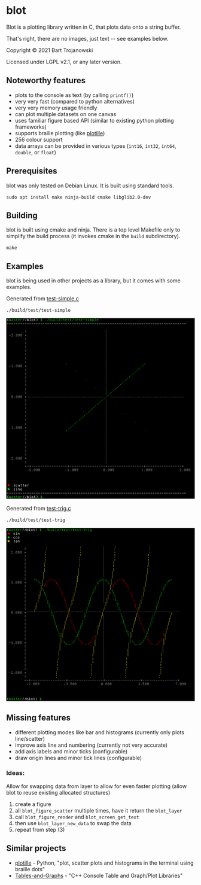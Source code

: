 # blot

Blot is a plotting library written in C, that plots data onto a string buffer.

That's right, there are no images, just text -- see examples below.

Copyright © 2021 Bart Trojanowski

Licensed under LGPL v2.1, or any later version.


## Noteworthy features

  * plots to the console as text (by calling `printf()`)
  * very very fast (compared to python alternatives)
  * very very memory usage friendly
  * can plot multiple datasets on one canvas
  * uses familiar figure based API (similar to existing python plotting frameworks)
  * supports braille plotting (like [plotille](https://github.com/tammoippen/plotille))
  * 256 colour support
  * data arrays can be provided in various types (`int16`, `int32`, `int64`, `double`, or `float`)

## Prerequisites

blot was only tested on Debian Linux. It is built using standard tools.

    sudo apt install make ninja-build cmake libglib2.0-dev

## Building

blot is built using cmake and ninja.  There is a top level Makefile only to
simplify the build process (it invokes cmake in the `build` subdirectory).

    make

## Examples

blot is being used in other projects as a library, but it comes with some
examples.

Generated from [test-simple.c](test/test-simple.c)

    ./build/test/test-simple

![simple example](examples/simple.png)

Generated from [test-trig.c](test/test-trig.c)

    ./build/test/test-trig

![trig example](examples/trig.png)

## Missing features

  * different plotting modes like bar and histograms (currently only plots line/scatter)
  * improve axis line and numbering (currently not very accurate)
  * add axis labels and minor ticks (configurable)
  * draw origin lines and minor tick lines (configurable)

### Ideas:

Allow for swapping data from layer to allow for even faster plotting (allow blot to reuse existing allocated structures)
  1. create a figure
  2. all `blot_figure_scatter` multiple times, have it return the `blot_layer`
  3. call `blot_figure_render` and `blot_screen_get_text`
  4. then use `blot_layer_new_data` to swap the data
  5. repeat from step (3)

## Similar projects

  * [plotille](https://github.com/tammoippen/plotille) - Python, "plot, scatter plots and histograms in the terminal using braille dots"
  * [Tables-and-Graphs](https://github.com/tdulcet/Tables-and-Graphs) - "C++ Console Table and Graph/Plot Libraries"

